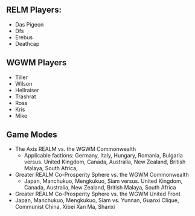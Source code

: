 ## RELM Players: 
- Das Pigeon
- Dfs
- Erebus 
- Deathcap


## WGWM Players
- Tiller 
- Wilson 
- Hellraiser
- Trashrat 
- Ross 
- Kris 
- Mike 
## Game Modes 
- The Axis REALM vs. the WGWM Commonwealth 
  - Applicable factions: Germany, Italy, Hungary, Romania, Bulgaria versus. United Kingdom, Canada, Australia, New Zealand, British Malaya, South Africa,  
- Greater REALM Co-Prosperity Sphere vs. the WGWM Commonwealth 
  - Japan, Manchukuo, Mengkukuo, Siam versus. United Kingdom, Canada, Australia, New Zealand, British Malaya, South Africa
-  Greater REALM Co-Prosperity Sphere vs. the WGWM United Front
  - Japan, Manchukuo, Mengkukuo, Siam vs. Yunnan, Guanxi Clique, Communist China, Xibei Xan Ma, Shanxi 


